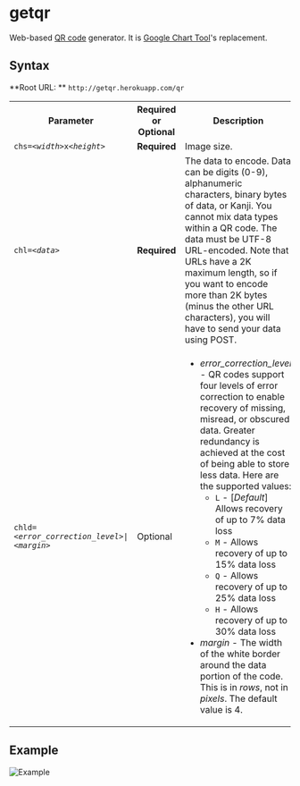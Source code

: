 getqr
=====

Web-based [QR code](http://en.wikipedia.org/wiki/QR_code) generator.
It is [Google Chart Tool](https://developers.google.com/chart/infographics/docs/qr_codes)'s replacement.

Syntax
------

**Root URL: ** `http://getqr.herokuapp.com/qr`

<table cellspacing="code" cellpadding="1">
<tr>
  <th scope="col">Parameter</th>
  <th scope="col">Required or Optional</th>
  <th scope="col">Description</th>
</tr>
<tr>
  <td><code>chs=&lt;<em>width</em>&gt;x&lt;<em>height</em>&gt;</code></td>
  <td><strong>Required</strong></td>
  <td> Image size.</td>
</tr>
<tr>
  <td><code>chl=&lt;<em>data</em>&gt;</code></td>
  <td><strong>Required</strong></td>
  <td>The data to encode. Data can be digits (0-9), alphanumeric characters,
      binary bytes of data, or Kanji. You cannot
      mix data types within a QR code. The data must be UTF-8 URL-encoded. Note
      that URLs have a 2K maximum length, so if you want to encode more than
      2K bytes (minus the other URL characters), you will have to send your data
      using POST.
  </td>
</tr>
<tr>
  <td><code>chld=&lt;<em>error_correction_level</em>&gt;|&lt;<em>margin</em>&gt;</code></td>
  <td>Optional</td>
  <td>
   <ul>
       <li><em>error_correction_level</em> - QR codes support four levels of
          error correction to enable recovery of missing, misread, or obscured
          data. Greater redundancy is achieved at the cost of being able to store
          less data. Here are the supported values:
       <ul>
           <li><code>L</code> - [<em>Default</em>] Allows recovery of up to
                7% data loss</li>
           <li><code>M</code> - Allows recovery of up to 15% data loss</li>
           <li><code>Q</code> - Allows recovery of up to 25% data loss</li>
           <li><code>H</code> - Allows recovery of up to 30% data loss</li>
       </ul>
       </li>
       <li><em>margin</em> - The width of the white border around the data portion
          of the code. This is in <em>rows</em>, not in <em>pixels</em>. The default value is
          4.
       </li>
   </ul>
  </td>
</tr>
</table>


Example
-------

![Example](http://getqr.herokuapp.com/qr?chl=test&chs=200x200)